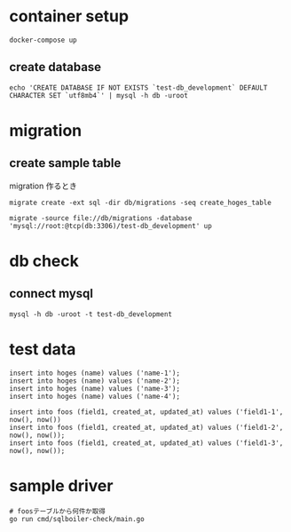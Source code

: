 # container setup

```
docker-compose up
```

## create database

```
echo 'CREATE DATABASE IF NOT EXISTS `test-db_development` DEFAULT CHARACTER SET `utf8mb4`' | mysql -h db -uroot
```

# migration

## create sample table

migration 作るとき
```
migrate create -ext sql -dir db/migrations -seq create_hoges_table
```

```
migrate -source file://db/migrations -database 'mysql://root:@tcp(db:3306)/test-db_development' up
```

# db check
## connect mysql

```
mysql -h db -uroot -t test-db_development
```

# test data

```
insert into hoges (name) values ('name-1');
insert into hoges (name) values ('name-2');
insert into hoges (name) values ('name-3');
insert into hoges (name) values ('name-4');

insert into foos (field1, created_at, updated_at) values ('field1-1', now(), now())
insert into foos (field1, created_at, updated_at) values ('field1-2', now(), now());
insert into foos (field1, created_at, updated_at) values ('field1-3', now(), now());
```

# sample driver

```
# foosテーブルから何件か取得
go run cmd/sqlboiler-check/main.go
```

